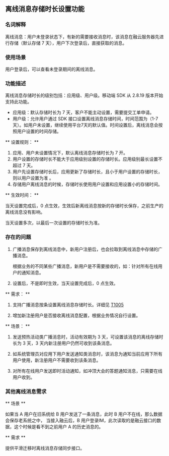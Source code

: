 ## 离线消息存储时长设置功能

### 名词解释

离线消息：用户未登录状态下，有新的需要接收消息时，该消息在融云服务器先进行存储（默认存储 7 天），用户下次登录后，直接获取的消息。

### 使用场景

用户登录后，可以查看未登录期间的离线消息。

### 功能描述

离线消息存储时长的级别包括：应用级、用户级。移动端 SDK 从 2.8.19 版本开始支持此功能。

* 应用级：默认存储时长为 7 天，客户不能主动设置，需要提交工单申请。
* 用户级：允许用户通过 SDK 接口设置离线消息存储时间，时间范围为（1-7天）。如用户未设置，继续使用平台7天的默认值。时间设置后，离线消息会按照用户设置的时间存储。

** 设置规则： **

1. 应用、用户未设置情况下，默认离线消息存储时长为 7 开。
2. 用户设置的存储时长不能大于应用级别设置的存储时长。应用级别最长设置不超过 7 天。
3. 用户先设置存储时长后，应用更新了存储时长，且小于用户设置的存储时长，则以用户设置为准 。
4. 存储用户离线消息的时候，存储时长使用用户设置和应用设置小的存储时间。

** 生效时间： **

当天设置完成后，0 点生效，生效后新离线消息按新的存储时长保存，之前生产的离线消息没有影响。

当天设置多次，以最后一次设置的存储时长为准。

### 存在的问题

1. 广播消息保存到离线消息中，新用户注册后，也会拉取到离线消息中存储的广播消息。
	
	根据业务的不同某些广播消息，新用户是不需要接收的，如：针对所有在线用户的通知消息。

2. 设置后，不是即时生效，当天设置完成后，0 点生效。


** 需求： **
	
1. 支持广播消息按条设置离线消息存储时长。详细见 [T1005](http://pha.rongcloud.net/T1005)
	
2. 增加新注册用户是否接收离线消息配置，根据业务情况自行设置。


** 场景： **
	
1. 发送预热活动类广播消息时，活动有效期为 3 天，可设置该消息的离线存储时长为 3 天，3 天内新注册用户仍然可收到该条消息。
	
2. 如系统管理员对应用下用户发送通知类消息时，该消息为通知当前应用下所有用户使用，新注册用户不需要收到该条消息。
	
3. 对所有在线用户发送即时活动通知，如冲顶大会的答题通知消息，只需要在线用户收到。


### 其他离线消息需求

** 场景 **

如果当 A 用户在旧系统给 B 用户发送了一条消息，此时 B 用户不在线，那么数据会保存老系统之中， 当接入融云后，B 用户登录IM，此次读取的是融云接口的数据，这个时候是看不到之前用户 A 的历史消息的。

** 需求 **

提供平滑迁移时离线消息存储同步接口。
